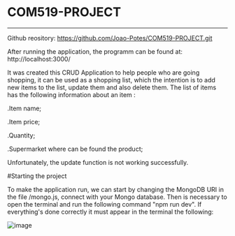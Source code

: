 # COM519-PROJECT
---
Github reository: https://github.com/Joao-Potes/COM519-PROJECT.git

After running the application, the programm can be found at: http://localhost:3000/

It was created this CRUD Application to help people who are going shopping, it can be used as a shopping list, which the intention is to add new items to the list, update them and also delete them. The list of items has the following information about an item :

.Item name;

.Item price;

.Quantity;

.Supermarket where can be found the product;

Unfortunately, the update function is not working successfully.

#Starting the project

To make the application run, we can start by changing the MongoDB URI in the file /mongo.js, connect with your Mongo database. Then is necessary to open the terminal and run the following command "npm run dev". If everything's done correctly it must appear in the terminal the following:

![image](https://user-images.githubusercontent.com/72257066/151542536-305760d8-44bd-4db4-8616-70a3b0e13139.png)

